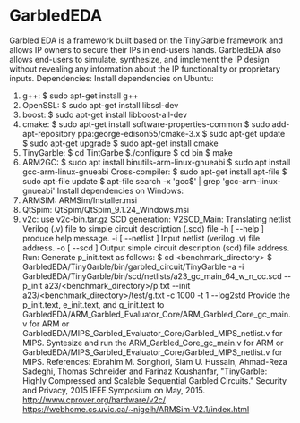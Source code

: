 # GarbledEDA
Garbled EDA is a framework built based on the TinyGarble framework and allows IP owners to secure their IPs in end-users hands.
GarbledEDA also allows end-users to simulate, synthesize, and implement the IP design without revealing any information about the IP functionality or proprietary inputs.
Dependencies:
Install dependencies on Ubuntu:
1. g++: $ sudo apt-get install g++
2. OpenSSL: $ sudo apt-get install libssl-dev
3. boost: $ sudo apt-get install libboost-all-dev
4. cmake: $ sudo apt-get install software-properties-common
  	  $ sudo add-apt-repository ppa:george-edison55/cmake-3.x
  	  $ sudo apt-get update
  	  $ sudo apt-get upgrade
  	  $ sudo apt-get install cmake
5. TinyGarble: $ cd TintGarbe 
	       $./configure
  	       $ cd bin
  	       $ make
6. ARM2GC: $ sudo apt install binutils-arm-linux-gnueabi
	   $ sudo apt install gcc-arm-linux-gnueabi
Cross-compiler: $ sudo apt-get install apt-file
		$ sudo apt-file update
		$ apt-file search -x 'gcc$' | grep 'gcc-arm-linux-gnueabi'
Install dependencies on Windows: 
1. ARMSIM: ARMSim/Installer.msi
2. QtSpim: QtSpim/QtSpim_9.1.24_Windows.msi
3. v2c: use v2c-bin.tar.gz
SCD generation:
V2SCD_Main: Translating netlist Verilog (.v) file to simple circuit description (.scd) file
  -h [ --help ]                         produce help message.
  -i [ --netlist ]
                                        Input netlist (verilog .v) file
                                        address.
  -o [ --scd ]
                                        Output simple circuit description (scd)
                                        file address.
Run:
Generate p_init.text as follows:
$ cd <benchmark_directory>
$ GarbledEDA/TinyGarble/bin/garbled_circuit/TinyGarble -a -i GarbledEDA/TinyGarble/bin/scd/netlists/a23_gc_main_64_w_n_cc.scd --p_init a23/<benchmark_directory>/p.txt --init a23/<benchmark_directory>/test/g.txt -c 1000 -t 1 --log2std
Provide the p_init.text, e_init.text, and g_init.text to GarbledEDA/ARM_Garbled_Evaluator_Core/ARM_Garbled_Core_gc_main.v for ARM or GarbledEDA/MIPS_Garbled_Evaluator_Core/Garbled_MIPS_netlist.v for MIPS.
Syntesize and run the ARM_Garbled_Core_gc_main.v for ARM or GarbledEDA/MIPS_Garbled_Evaluator_Core/Garbled_MIPS_netlist.v for MIPS.
References:
Ebrahim M. Songhori, Siam U. Hussain, Ahmad-Reza Sadeghi, Thomas Schneider and Farinaz Koushanfar, "TinyGarble: Highly Compressed and Scalable Sequential Garbled Circuits." Security and Privacy, 2015 IEEE Symposium on May, 2015.
http://www.cprover.org/hardware/v2c/
https://webhome.cs.uvic.ca/~nigelh/ARMSim-V2.1/index.html
